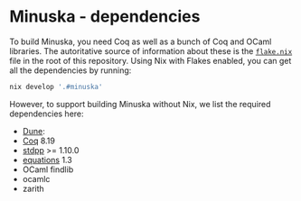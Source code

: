 # Minuska - dependencies

To build Minuska, you need Coq as well as a bunch of Coq and OCaml libraries.
The autoritative source of information about these is the [`flake.nix`](../flake.nix) file in the root of this repository.
Using Nix with Flakes enabled, you can get all the dependencies by running:
```sh
nix develop '.#minuska'
```

However, to support building Minuska without Nix, we list the required dependencies here:
- [Dune](https://dune.readthedocs.io/en/stable/):
- [Coq](https://coq.inria.fr/) 8.19
- [stdpp](https://gitlab.mpi-sws.org/iris/stdpp) >= 1.10.0
- [equations](https://mattam82.github.io/Coq-Equations/) 1.3
- OCaml findlib
- ocamlc
- zarith

